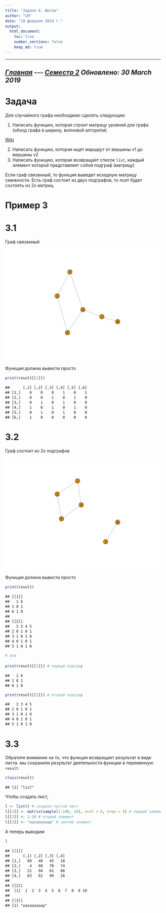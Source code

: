 ```yaml
---
title: "Задача 6. Шатлы"
author: "LM"
date: "18 февраля 2019 г."
output: 
  html_document:
    toc: true
    number_sections: false
    keep_md: true
---
```

----------------------
*[Главная](http://leonovmx.github.io/info/index.html) --- [Семестр 2](./index/html)*
*Обновлено: 30 March 2019*
----------------------

# Задача

Для случайного графа необходимо сделать следующее:

1. Написать функцию, которая строит матрицу уровней для графа (обход графа в ширину, волновой алгоритм)

[Wiki](https://ru.wikipedia.org/wiki/%D0%90%D0%BB%D0%B3%D0%BE%D1%80%D0%B8%D1%82%D0%BC_%D0%9B%D0%B8)

2. Написать функцию, которая ищет маршрут от вершины v1 до вершины v2
3. Написать функцию, которая возвращает список `list`, каждый элемент которой представляет собой подграф (матрицу)

Если граф связанный, то функция выведет исходную матрицу смежности.
Есть граф состоит из двух подграфов, то лсит будет состоять из 2х матриц.

# Пример 3

# 3.1

Граф связанный

![](levels_files/figure-html/unnamed-chunk-1-1.png)<!-- -->

Функция должна вывести просто


```r
print(result[[1]])
```

```
##      [,1] [,2] [,3] [,4] [,5] [,6]
## [1,]    0    0    0    1    0    1
## [2,]    0    0    1    0    1    0
## [3,]    0    1    0    1    0    0
## [4,]    1    0    1    0    1    0
## [5,]    0    1    0    1    0    0
## [6,]    1    0    0    0    0    0
```

# 3.2

Граф состоит из 2х подграфов

![](levels_files/figure-html/unnamed-chunk-3-1.png)<!-- -->

Функция должна вывести просто


```r
print(result)
```

```
## [[1]]
##   1 6
## 1 0 1
## 6 1 0
## 
## [[2]]
##   2 3 4 5
## 2 0 1 0 1
## 3 1 0 1 0
## 4 0 1 0 1
## 5 1 0 1 0
```

```r
# или

print(result[[1]]) # первый подграф
```

```
##   1 6
## 1 0 1
## 6 1 0
```

```r
print(result[[2]]) # второй подграф
```

```
##   2 3 4 5
## 2 0 1 0 1
## 3 1 0 1 0
## 4 0 1 0 1
## 5 1 0 1 0
```

# 3.3 

Обратите внимание на то, что функция возвращает результат в виде листа.
мы сохранили результат деятельности функции в переменную `result`.


```r
class(result)
```

```
## [1] "list"
```

Чтобы создать лист,


```r
l <- list() # создали пустой лист
l[[1]] <- matrix(sample(1:100, 16), ncol = 4, nrow = 4) # первый элемент листа
l[[2]] <- 1:10 # второй элемент 
l[[3]] <- "wazaaaaaap" # третий элемент 
```

А теперь выводим


```r
l
```

```
## [[1]]
##      [,1] [,2] [,3] [,4]
## [1,]   89   40   43   18
## [2,]    4   68   70   74
## [3,]   21   94   61   86
## [4,]   63   62   99   26
## 
## [[2]]
##  [1]  1  2  3  4  5  6  7  8  9 10
## 
## [[3]]
## [1] "wazaaaaaap"
```
